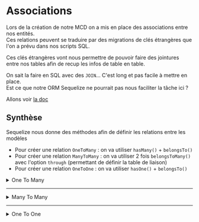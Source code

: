 # Associations

Lors de la création de notre MCD on a mis en place des associations entre nos entités.  
Ces relations peuvent se traduire par des migrations de clés étrangères que l'on a prévu dans nos scripts SQL.

Ces clés étrangères vont nous permettre de pouvoir faire des jointures entre nos tables afin de recup les infos de table en table.

On sait la faire en SQL avec des `JOIN`... C'est long et pas facile à mettre en place.  
Est ce que notre ORM Sequelize ne pourrait pas nous faciliter la tâche ici ?

Allons voir [la doc](https://sequelize.org/docs/v6/core-concepts/assocs/)

## Synthèse

Sequelize nous donne des méthodes afin de définir les relations entre les modèles

- Pour créer une relation `OneToMany` : on va utiliser `hasMany()` + `belongsTo()`
- Pour créer une relation `ManyToMany` : on va utiliser 2 fois `belongsToMany()` avec l'option `through` (permettant de définir la table de liaison)
- Pour créer une relation `OneToOne` : on va utiliser `hasOne()` + `belongsTo()`

<details>

<summary>One To Many</summary>

```js
Team.hasMany(Player, { // Un team peut avoir plusieurs joueurs
  foreignKey: "team_id", // La clé étrangère pour la liaison entre les 2 tables
  as: "players", // alias pour faciliter la recup des infos de table en table
});
Player.belongsTo(Team, { // Un joueur peut d"être d'en une seule team
  foreignKey: "team_id",
  as: "team"
});
```

```sql
CREATE TABLE IF NOT EXISTS "Teams" (
  /* ... */
);
CREATE TABLE IF NOT EXISTS "Players" (
  /* ... */
  "team_id" INTEGER REFERENCES "Teams" ("id") ON DELETE SET NULL ON UPDATE CASCADE,
  /* ... */
);
```

</details>

---

<details>

<summary>Many To Many</summary>

```js
Movie.belongsToMany(Actor, { // Un film peut avoir plusieurs acteurs
  through: 'actor_has_movie', // La table de relation
  as: "actors", // alias pour faciliter le include
  foreignKey: "movie_id", // La ref à Movie dans la table de liaison
  otherKey: "actor_id", // La ref à Actor dans la table de liaison
});
Actor.belongsToMany(Movie, { // Un acteur peut jouer plusieurs films
  through: 'actor_has_movie',
  as: "movies",
  foreignKey: "actor_id",
  otherKey: "movie_id",
});
```

```sql
CREATE TABLE IF NOT EXISTS "actor_has_movie" (
  "createdAt" TIMESTAMP WITH TIME ZONE NOT NULL,
  "updatedAt" TIMESTAMP WITH TIME ZONE NOT NULL,
  "movie_id" INTEGER REFERENCES "Movies" ("id") ON DELETE CASCADE ON UPDATE CASCADE,
  "actor_id" INTEGER REFERENCES "Actors" ("id") ON DELETE CASCADE ON UPDATE CASCADE,
  PRIMARY KEY ("movie_id","actor_id")
);
```

</details>

---

<details>

<summary>One To One</summary>

- `A.hasOne(B)` sont des associations où la clé étrangère existe sur le modèle cible (ici : B)
- `B.belonsTo(A)` sont des associations où la clé étrangèe existe sur le modèle source (ici : B)

```js
Foo.hasOne(Bar, { // Foo peut appartenir à 1 Bar
  foreignKey: "foo_id",
});
Bar.belongsTo(Foo, { // 1 Bar peut appartenir à 1 Foo
  foreignKey: "foo_id", // C'est dans cette table que la clé étrangère va être placée
});
```

```sql
CREATE TABLE IF NOT EXISTS "foos" (
  /* ... */
);
CREATE TABLE IF NOT EXISTS "bars" (
  /* ... */
  "foo_id" INTEGER REFERENCES "foos" ("id") ON DELETE SET NULL ON UPDATE CASCADE
  /* ... */
);
```

</details>